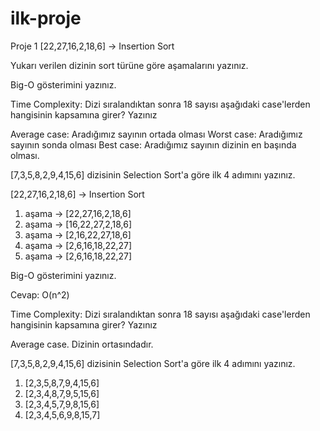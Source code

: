 # ilk-proje
Proje 1
[22,27,16,2,18,6] -> Insertion Sort

Yukarı verilen dizinin sort türüne göre aşamalarını yazınız.

Big-O gösterimini yazınız.

Time Complexity: Dizi sıralandıktan sonra 18 sayısı aşağıdaki case'lerden hangisinin kapsamına girer? Yazınız

Average case: Aradığımız sayının ortada olması
Worst case: Aradığımız sayının sonda olması
Best case: Aradığımız sayının dizinin en başında olması.




[7,3,5,8,2,9,4,15,6] dizisinin Selection Sort'a göre ilk 4 adımını yazınız.

[22,27,16,2,18,6] -> Insertion Sort

1. aşama -> [22,27,16,2,18,6]
2. aşama -> [16,22,27,2,18,6]
3. aşama -> [2,16,22,27,18,6]
4. aşama -> [2,6,16,18,22,27]
5. aşama -> [2,6,16,18,22,27]


Big-O gösterimini yazınız.

Cevap: O(n^2)


Time Complexity: Dizi sıralandıktan sonra 18 sayısı aşağıdaki case'lerden hangisinin kapsamına girer? Yazınız

Average case. Dizinin ortasındadır.


[7,3,5,8,2,9,4,15,6] dizisinin Selection Sort'a göre ilk 4 adımını yazınız.
1. [2,3,5,8,7,9,4,15,6]
2. [2,3,4,8,7,9,5,15,6]
3. [2,3,4,5,7,9,8,15,6]
4. [2,3,4,5,6,9,8,15,7]
